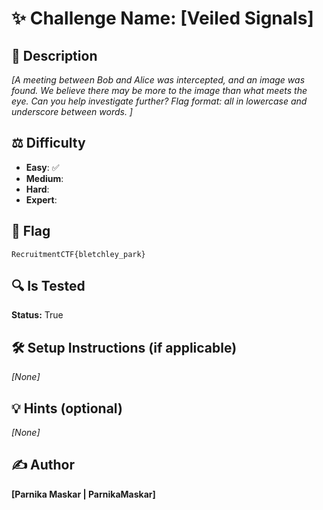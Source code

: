 # ✨ Challenge Name: **[Veiled Signals]**

## 📜 Description
_[A meeting between Bob and Alice was intercepted, and an image was found. We believe there may be more to the image than what meets the eye. Can you help investigate further?
Flag format: all in lowercase and underscore between words.
]_

## ⚖️ Difficulty
- **Easy**: ✅
- **Medium**: 
- **Hard**: 
- **Expert**: 

## 🚩 Flag
`RecruitmentCTF{bletchley_park}`

## 🔍 Is Tested
**Status:**  True

## 🛠️ Setup Instructions (if applicable)
_[None]_

## 💡 Hints (optional)
_[None]_

## ✍️ Author
**[Parnika Maskar | ParnikaMaskar]**
